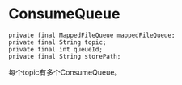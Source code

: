 # ConsumeQueue

~~~
private final MappedFileQueue mappedFileQueue;
private final String topic;
private final int queueId;
private final String storePath;
~~~

每个topic有多个ConsumeQueue。

